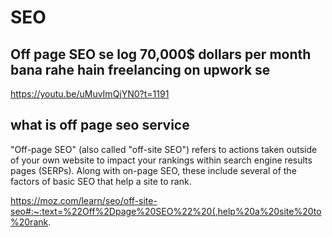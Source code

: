 # SEO

## Off page SEO se log 70,000$ dollars per month bana rahe hain freelancing on upwork se

https://youtu.be/uMuvImQjYN0?t=1191

## what is off page seo service

"Off-page SEO" (also called "off-site SEO") refers to actions taken outside of your own website to impact your rankings within search engine results pages (SERPs). Along with on-page SEO, these include several of the factors of basic SEO that help a site to rank.

https://moz.com/learn/seo/off-site-seo#:~:text=%22Off%2Dpage%20SEO%22%20(,help%20a%20site%20to%20rank.
